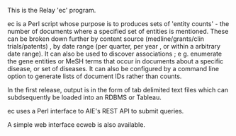 This is the Relay 'ec' program.

ec is a Perl script whose purpose is to produces sets of 'entity counts' - the number of documents where a specified set of entities is mentioned. These can be broken down further by content source (medline/grants/clin  trials/patents) ,  by date range (per quarter, per year , or within a arbitrary date range). It can also be used to discover associations ; e g. enumerate the gene entities  or MeSH terms that occur in documents about a specific disease, or set of diseases. It can also be configured by a command line option to generate lists of document IDs rather than counts.

 

In the first release, output is in the form of tab delimited text files which can subdsequently be loaded into an RDBMS or Tableau.

ec uses a Perl interface to AIE's REST API to submit queries. 

A simple web interface ecweb is also available.
